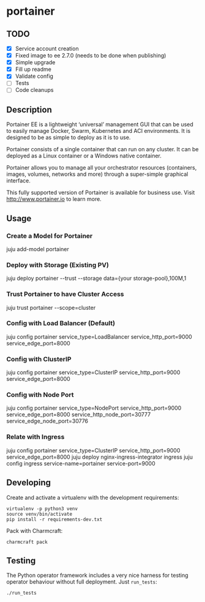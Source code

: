# portainer

## TODO

- [x] Service account creation
- [x] Fixed image to ee 2.7.0 (needs to be done when publishing)
- [x] Simple upgrade
- [x] Fill up readme
- [x] Validate config
- [ ] Tests
- [ ] Code cleanups

## Description

Portainer EE is a lightweight ‘universal’ management GUI that can be used to easily manage Docker, Swarm, Kubernetes and ACI environments. It is designed to be as simple to deploy as it is to use.

Portainer consists of a single container that can run on any cluster. It can be deployed as a Linux container or a Windows native container.

Portainer allows you to manage all your orchestrator resources (containers, images, volumes, networks and more) through a super-simple graphical interface.

This fully supported version of Portainer is available for business use. Visit http://www.portainer.io to learn more.

## Usage

### Create a Model for Portainer
juju add-model portainer

### Deploy with Storage (Existing PV)
juju deploy portainer --trust --storage data={your storage-pool},100M,1

### Trust Portainer to have Cluster Access
juju trust portainer --scope=cluster

### Config with Load Balancer (Default)
juju config portainer service_type=LoadBalancer service_http_port=9000 service_edge_port=8000

### Config with ClusterIP
juju config portainer service_type=ClusterIP service_http_port=9000 service_edge_port=8000

### Config with Node Port
juju config portainer service_type=NodePort service_http_port=9000 service_edge_port=8000 service_http_node_port=30777 service_edge_node_port=30776

### Relate with Ingress
juju config portainer service_type=ClusterIP service_http_port=9000 service_edge_port=8000
juju deploy nginx-ingress-integrator ingress
juju config ingress service-name=portainer service-port=9000

## Developing

Create and activate a virtualenv with the development requirements:

```
virtualenv -p python3 venv
source venv/bin/activate
pip install -r requirements-dev.txt
```

Pack with Charmcraft:

```
charmcraft pack
```

## Testing

The Python operator framework includes a very nice harness for testing
operator behaviour without full deployment. Just `run_tests`:

    ./run_tests
